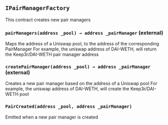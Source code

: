 ## `IPairManagerFactory`

This contract creates new pair managers




### `pairManagers(address _pool) → address _pairManager` (external)

Maps the address of a Uniswap pool, to the address of the corresponding PairManager
        For example, the uniswap address of DAI-WETH, will return the Keep3r/DAI-WETH pair manager address




### `createPairManager(address _pool) → address _pairManager` (external)

Creates a new pair manager based on the address of a Uniswap pool
        For example, the uniswap address of DAI-WETH, will create the Keep3r/DAI-WETH pool





### `PairCreated(address _pool, address _pairManager)`

Emitted when a new pair manager is created






